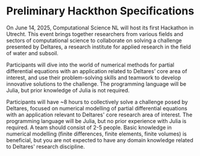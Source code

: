 # Preliminary Hackthon Specifications

On June 14, 2025, Computational Science NL will host its first Hackathon in Utrecht. This event brings together researchers from various fields and sectors of computational science to collaborate on solving a challenge presented by Deltares, a research institute for applied research in the field of water and subsoil.

Participants will dive into the world of numerical methods for partial differential equations with an application related to Deltares’ core area of interest, and use their problem-solving skills and teamwork to develop innovative solutions to the challenge. The programming language will be Julia, but prior knowledge of Julia is not required.



Participants will have ~8 hours to collectively solve a challenge posed
by Deltares, focused on numerical modelling of partial differential
equations with an application relevant to Deltares' core research area
of interest. The programming language will be Julia, but no prior
experience with Julia is required. A team should consist of 2-5 people.
Basic knowledge in numerical modelling (finite differences, finite
elements, finite volumes) is beneficial, but you are not expected to
have any domain knowledge related to Deltares' research discipline.






